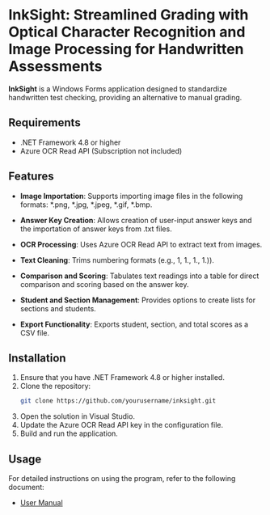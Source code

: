 # InkSight: Streamlined Grading with Optical Character Recognition and Image Processing for Handwritten Assessments

**InkSight** is a Windows Forms application designed to standardize handwritten test checking, providing an alternative to manual grading.

## Requirements

- .NET Framework 4.8 or higher
- Azure OCR Read API (Subscription not included)

## Features

- **Image Importation**: Supports importing image files in the following formats: *.png, *.jpg, *.jpeg, *.gif, *.bmp.
- **Answer Key Creation**: Allows creation of user-input answer keys and the importation of answer keys from .txt files.
- **OCR Processing**: Uses Azure OCR Read API to extract text from images.

- **Text Cleaning**: Trims numbering formats (e.g., 1, 1., 1., 1.)).
- **Comparison and Scoring**: Tabulates text readings into a table for direct comparison and scoring based on the answer key.
- **Student and Section Management**: Provides options to create lists for sections and students.
- **Export Functionality**: Exports student, section, and total scores as a CSV file.

## Installation

1. Ensure that you have .NET Framework 4.8 or higher installed.
2. Clone the repository:
    ```bash
    git clone https://github.com/yourusername/inksight.git
    ```
3. Open the solution in Visual Studio.
4. Update the Azure OCR Read API key in the configuration file.
5. Build and run the application.

## Usage

For detailed instructions on using the program, refer to the following document:

- [User Manual](UserManual.md)
